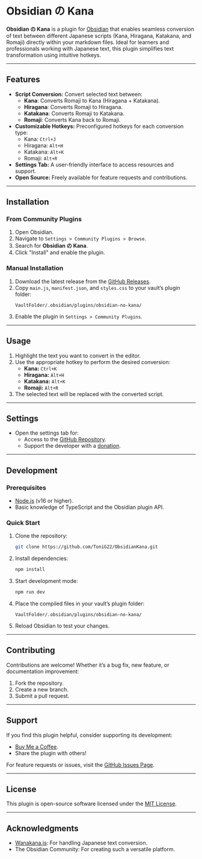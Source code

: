 # Obsidian の Kana

**Obsidian の Kana** is a plugin for [Obsidian](https://obsidian.md) that enables seamless conversion of text between different Japanese scripts (Kana, Hiragana, Katakana, and Romaji) directly within your markdown files. Ideal for learners and professionals working with Japanese text, this plugin simplifies text transformation using intuitive hotkeys.

---

## Features

-   **Script Conversion:** Convert selected text between:
    -   **Kana**: Converts Romaji to Kana (Hiragana + Katakana).
    -   **Hiragana**: Converts Romaji to Hiragana.
    -   **Katakana**: Converts Romaji to Katakana.
    -   **Romaji**: Converts Kana back to Romaji.
-   **Customizable Hotkeys:** Preconfigured hotkeys for each conversion type:
    -   Kana: `Ctrl+J`
    -   Hiragana: `Alt+H`
    -   Katakana: `Alt+K`
    -   Romaji: `Alt+R`
-   **Settings Tab:** A user-friendly interface to access resources and support.
-   **Open Source:** Freely available for feature requests and contributions.

---

## Installation

### From Community Plugins

1. Open Obsidian.
2. Navigate to `Settings > Community Plugins > Browse`.
3. Search for **Obsidian の Kana**.
4. Click "Install" and enable the plugin.

### Manual Installation

1. Download the latest release from the [GitHub Releases](https://github.com/ToniG22/obsidian-no-kana/releases).
2. Copy `main.js`, `manifest.json`, and `styles.css` to your vault’s plugin folder:
    ```
    VaultFolder/.obsidian/plugins/obsidian-no-kana/
    ```
3. Enable the plugin in `Settings > Community Plugins`.

---

## Usage

1. Highlight the text you want to convert in the editor.
2. Use the appropriate hotkey to perform the desired conversion:
    - **Kana:** `Ctrl+K`
    - **Hiragana:** `Alt+H`
    - **Katakana:** `Alt+K`
    - **Romaji:** `Alt+R`
3. The selected text will be replaced with the converted script.

---

## Settings

-   Open the settings tab for:
    -   Access to the [GitHub Repository](https://github.com/ToniG22/obsidian-no-kana).
    -   Support the developer with a [donation](https://www.buymeacoffee.com/tonig22).

---

## Development

### Prerequisites

-   [Node.js](https://nodejs.org/) (v16 or higher).
-   Basic knowledge of TypeScript and the Obsidian plugin API.

### Quick Start

1. Clone the repository:
    ```bash
    git clone https://github.com/ToniG22/ObsidianKana.git
    ```
2. Install dependencies:
    ```bash
    npm install
    ```
3. Start development mode:
    ```bash
    npm run dev
    ```
4. Place the compiled files in your vault’s plugin folder:
    ```
    VaultFolder/.obsidian/plugins/obsidian-no-kana/
    ```
5. Reload Obsidian to test your changes.

---

## Contributing

Contributions are welcome! Whether it’s a bug fix, new feature, or documentation improvement:

1. Fork the repository.
2. Create a new branch.
3. Submit a pull request.

---

## Support

If you find this plugin helpful, consider supporting its development:

-   [Buy Me a Coffee](https://www.buymeacoffee.com/tonig22).
-   Share the plugin with others!

For feature requests or issues, visit the [GitHub Issues Page](https://github.com/ToniG22/obsidian-no-kana/issues).

---

## License

This plugin is open-source software licensed under the [MIT License](https://opensource.org/licenses/MIT).

---

## Acknowledgments

-   [Wanakana.js](https://github.com/WaniKani/WanaKana): For handling Japanese text conversion.
-   The Obsidian Community: For creating such a versatile platform.

